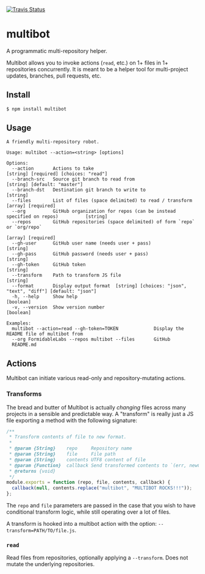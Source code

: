 [![Travis Status][trav_img]][trav_site]
<!--[![Coverage Status][cov_img]][cov_site]-->

multibot
========

A programmatic multi-repository helper.

Multibot allows you to invoke actions (`read`, etc.) on 1+ files in 1+
repositories concurrently. It is meant to be a helper tool for multi-project
updates, branches, pull requests, etc.

## Install

```sh
$ npm install multibot
```

## Usage

```
A friendly multi-repository robot.

Usage: multibot --action=<string> [options]

Options:
  --action       Actions to take                               [string] [required] [choices: "read"]
  --branch-src   Source git branch to read from                         [string] [default: "master"]
  --branch-dst   Destination git branch to write to                                         [string]
  --files        List of files (space delimited) to read / transform              [array] [required]
  --org          GitHub organization for repos (can be instead specified on repos)          [string]
  --repos        GitHub repositories (space delimited) of form `repo` or `org/repo`
                                                                                  [array] [required]
  --gh-user      GitHub user name (needs user + pass)                                       [string]
  --gh-pass      GitHub password (needs user + pass)                                        [string]
  --gh-token     GitHub token                                                               [string]
  --transform    Path to transform JS file                                                  [string]
  --format       Display output format  [string] [choices: "json", "text", "diff"] [default: "json"]
  -h, --help     Show help                                                                 [boolean]
  -v, --version  Show version number                                                       [boolean]

Examples:
  multibot --action=read --gh-token=TOKEN             Display the README file of multibot from
  --org FormidableLabs --repos multibot --files       GitHub
  README.md
```

## Actions

Multibot can initiate various read-only and repository-mutating actions.

### Transforms

The bread and butter of Multibot is actually _changing_ files across many
projects in a sensible and predictable way. A "transform" is really just a JS
file exporting a method with the following signature:

```js
/**
 * Transform contents of file to new format.
 *
 * @param {String}    repo     Repository name
 * @param {String}    file     File path
 * @param {String}    contents UTF8 content of file
 * @param {Function}  callback Send transformed contents to `(err, newContents)`
 * @returns {void}
 */
module.exports = function (repo, file, contents, callback) {
  callback(null, contents.replace("multibot", "MULTIBOT ROCKS!!!"));
};
```

The `repo` and `file` parameters are passed in the case that you wish to have
conditional transform logic, while still operating over a lot of files.

A transform is hooked into a multibot action with the option:
`--transform=PATH/TO/file.js`.

### `read`

Read files from repositories, optionally applying a `--transform`. Does not
mutate the underlying repositories.


[trav_img]: https://api.travis-ci.org/FormidableLabs/multibot.svg
[trav_site]: https://travis-ci.org/FormidableLabs/multibot
[cov]: https://coveralls.io
[cov_img]: https://img.shields.io/coveralls/FormidableLabs/multibot.svg
[cov_site]: https://coveralls.io/r/FormidableLabs/multibot
